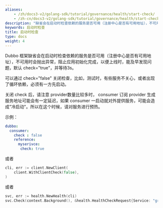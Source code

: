 ```yaml
---
aliases:
    - /zh/docs3-v2/golang-sdk/tutorial/governance/health/start-check/
    - /zh-cn/docs3-v2/golang-sdk/tutorial/governance/health/start-check/
description: "缺省会在启动时检查依赖的服务是否可用（注册中心是否有可用地址），不可用时会抛出异常，阻止应用初始化完成。"
keywords: 启动时检查
title: 启动时检查
type: docs
weight: 4
---
```


Dubbo 框架缺省会在启动时检查依赖的服务是否可用（注册中心是否有可用地址），不可用时会抛出异常，阻止应用初始化完成，以便上线时，能及早发现问题，默认 check="true"，并等待3s。

可以通过 check="false" 关闭检查，比如，测试时，有些服务不关心，或者出现了循环依赖，必须有一方先启动。

关闭 check 后，请注意 provider数量比较多时， consumer 订阅 provider 生成服务地址可能会有一定延迟，如果 consumer 一启动就对外提供服务，可能会造成"冷启动"。所以在这个时候，请对服务进行预热。

示例：

```yaml
dubbo:
  consumer:
    check : false
    reference: 
      myserivce:
       check: true 
```

或者

```go
cli, err := client.NewClient(
	client.WithClientCheck(false),
)
```

或者

```go
svc, err := health.NewHealth(cli)
svc.Check(context.Background(), &health.HealthCheckRequest{Service: "greet.GreetService"}, client.WithCheck(false))
```